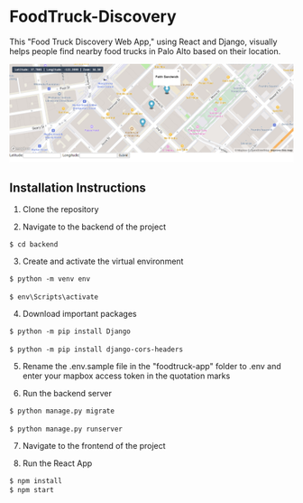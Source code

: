 ﻿# FoodTruck-Discovery
 
This "Food Truck Discovery Web App," using React and Django, visually helps people find nearby food trucks in Palo Alto based on their location.

![Food Truck Discovery App Demo](app_demo.png)

## Installation Instructions

1. Clone the repository
   
2. Navigate to the backend of the project
```
$ cd backend
```
3. Create and activate the virtual environment
```
$ python -m venv env

$ env\Scripts\activate
```
4. Download important packages
```
$ python -m pip install Django

$ python -m pip install django-cors-headers
```
5. Rename the .env.sample file in the "foodtruck-app" folder to .env and enter your mapbox access token in the quotation marks
   
6. Run the backend server
```
$ python manage.py migrate

$ python manage.py runserver
```
7. Navigate to the frontend of the project
  
8. Run the React App
```
$ npm install
$ npm start
```
